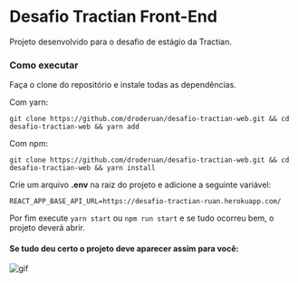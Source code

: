# Desafio Tractian Front-End

Projeto desenvolvido para o desafio de estágio da Tractian. 

### Como executar
Faça o clone do repositório e instale todas as dependências.

Com yarn:

```git clone https://github.com/droderuan/desafio-tractian-web.git && cd desafio-tractian-web && yarn add```


Com npm: 

```git clone https://github.com/droderuan/desafio-tractian-web.git && cd desafio-tractian-web && yarn install```

Crie um arquivo **.env** na raiz do projeto e adicione a seguinte variável:

`REACT_APP_BASE_API_URL=https://desafio-tractian-ruan.herokuapp.com/`

Por fim execute `yarn start` ou `npm run start` e se tudo ocorreu bem, o projeto deverá abrir.

#### Se tudo deu certo o projeto deve aparecer assim para você:
![gif](https://media.giphy.com/media/EU1obAC38GuWI/giphy.gif)
